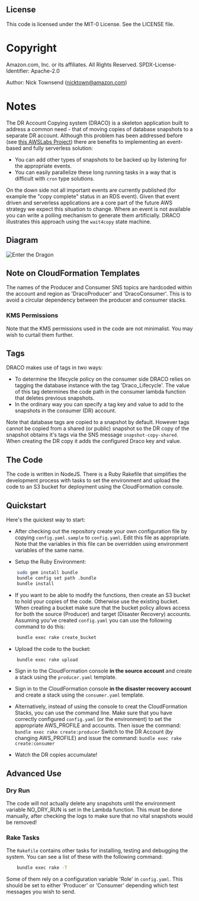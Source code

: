 ## License

This code is licensed under the MIT-0 License. See the LICENSE file.

# Copyright

Amazon.com, Inc. or its affiliates. All Rights Reserved.
SPDX-License-Identifier: Apache-2.0

Author: Nick Townsend (nicktown@amazon.com)

# Notes

The DR Account Copying system (DRACO) is a skeleton application built to address a common need - that of moving
copies of database snapshots to a separate DR account. Although this problem has been
addressed before (see [this AWSLabs Project](https://github.com/awslabs/rds-snapshot-tool)) there are benefits to implementing an event-based and fully serverless solution:

* You can add other types of snapshots to be backed up by listening for the appropriate events.
* You can easily parallelize these long running tasks in a way that is difficult with
  `cron` type solutions.

On the down side not all important events are currently published (for example the "copy
complete" status in an RDS event). Given that event driven and serverless applications are
a core part of the future AWS strategy we expect this situation to change. Where an event
is not available you can write a polling mechanism to generate them artificially. DRACO
illustrates this approach using the `wait4copy` state machine.

## Diagram

![Enter the Dragon](https://github.com/nick-town/draco/raw/master/doc/Draco.png "The
DRACO Event Flow")

## Note on CloudFormation Templates

The names of the Producer and Consumer SNS topics are hardcoded within the account and
region as 'DracoProducer' and 'DracoConsumer'. This is to avoid a circular dependency
between the producer and consumer stacks.

### KMS Permissions

Note that the KMS permissions used in the code are not minimalist. You may wish to curtail
them further.

## Tags

DRACO makes use of tags in two ways:

* To determine the lifecycle policy on the consumer side DRACO relies on tagging the
  database instance with the tag 'Draco_Lifecycle'. The value of this tag determines the
  code path in the consumer lambda function that deletes previous snapshots.
* In the ordinary way you can specify a tag key and value to add to the snapshots in the
  consumer (DR) account.

Note that database tags are copied to a snapshot by default. However tags cannot be copied
from a shared (or public) snapshot so the DR copy of the snapshot obtains it's tags via
the SNS message `snapshot-copy-shared`. When creating the DR copy it adds the configured
Draco key and value.

## The Code

The code is written in NodeJS. There is a Ruby Rakefile that simplifies the development
process with tasks to set the environment and upload the code to an S3 bucket for
deployment using the CloudFormation console.

## Quickstart

Here's the quickest way to start:

* After checking out the repository create your own configuration file by copying
  `config.yaml.sample` to `config.yaml`. Edit this file as appropriate. Note that the
  variables in this file can be overridden using environment variables of the same name.

* Setup the Ruby Environment:

```bash
    sudo gem install bundle
    bundle config set path .bundle
    bundle install
```

* If you want to be able to modify the functions, then create an S3 bucket to hold your copies of the code.
  Otherwise use the existing bucket. When creating a bucket make sure that the bucket policy
  allows access for both the source (Producer) and target (Disaster Recovery) accounts.
  Assuming you've created `config.yaml` you can use the following command to do this:

```bash
    bundle exec rake create_bucket
```

* Upload the code to the bucket:

```bash
    bundle exec rake upload
```

* Sign in to the CloudFormation console __in the source account__ and create a stack using the
  `producer.yaml` template.

* Sign in to the CloudFormation console __in the disaster recovery account__ and create a
  stack using the `consumer.yaml` template.

* Alternatively, instead of using the console to creat the CloudFormation Stacks, you can
  use the command line. Make sure that you have correctly configured `config.yaml` (or the
  environment) to set the appropriate AWS_PROFILE and accounts. Then issue the command:
    `bundle exec rake create:producer`
  Switch to the DR Account (by changing AWS_PROFILE) and issue the command:
    `bundle exec rake create:consumer`

* Watch the DR copies accumulate!

## Advanced Use

### Dry Run

The code will not actually delete any snapshots until the environment variable NO_DRY_RUN
is set in the Lambda function. This must be done manually, after checking the logs to make
sure that no vital snapshots would be removed!

### Rake Tasks

The `Rakefile` contains other tasks for installing, testing and debugging the system. You
can see a list of these with the following command:

```bash
    bundle exec rake -T
```

Some of them rely on a configuration variable 'Role' in `config.yaml`. This should be set
to either 'Producer' or 'Consumer' depending which test messages you wish to send.
